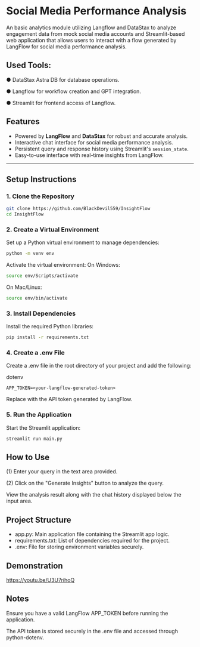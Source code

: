 # Social Media Performance Analysis

An basic analytics module utilizing Langflow and DataStax to analyze engagement data from mock social media accounts and Streamlit-based web application that allows users to interact with a flow generated by LangFlow for social media performance analysis.

## Used Tools:
● DataStax Astra DB for database operations.

● Langflow for workflow creation and GPT integration.

● Streamlit for frontend access of Langflow.

## Features

- Powered by **LangFlow** and **DataStax** for robust and accurate analysis.
- Interactive chat interface for social media performance analysis.
- Persistent query and response history using Streamlit's `session_state`.
- Easy-to-use interface with real-time insights from LangFlow.

---

## Setup Instructions

### 1. Clone the Repository
```bash
git clone https://github.com/BlackDevil559/InsightFlow
cd InsightFlow
```

### 2. Create a Virtual Environment
Set up a Python virtual environment to manage dependencies:
```bash
python -m venv env

```
Activate the virtual environment:
On Windows:
```bash
source env/Scripts/activate
```
On Mac/Linux:
```bash
source env/bin/activate
```

### 3. Install Dependencies
Install the required Python libraries:

```bash
pip install -r requirements.txt
```
### 4. Create a .env File
Create a .env file in the root directory of your project and add the following:

dotenv
```
APP_TOKEN=<your-langflow-generated-token>
```
Replace <your-langflow-generated-token> with the API token generated by LangFlow.

### 5. Run the Application
Start the Streamlit application:

```bash
streamlit run main.py
```

## How to Use
(1) Enter your query in the text area provided.

(2) Click on the "Generate Insights" button to analyze the query.

View the analysis result along with the chat history displayed below the input area.

## Project Structure
- app.py: Main application file containing the Streamlit app logic.
- requirements.txt: List of dependencies required for the project.
- .env: File for storing environment variables securely.

## Demonstration
https://youtu.be/U3U7rihoQ

## Notes
Ensure you have a valid LangFlow APP_TOKEN before running the application.

The API token is stored securely in the .env file and accessed through python-dotenv.
